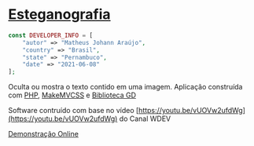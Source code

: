 # [Esteganografia](https://github.com/matheusjohannaraujo/esteganografia)

```php
const DEVELOPER_INFO = [
    "autor" => "Matheus Johann Araújo",
    "country" => "Brasil",
    "state" => "Pernambuco",
    "date" => "2021-06-08"
];
```

Oculta ou mostra o texto contido em uma imagem. Aplicação construída com [PHP](https://www.php.net/manual/pt_BR/intro-whatis.php), [MakeMVCSS](https://github.com/matheusjohannaraujo/makemvcss) e [Biblioteca GD](https://www.php.net/manual/pt_BR/book.image.php)

Software contruído com base no vídeo [https://youtu.be/vUOVw2ufdWg](https://youtu.be/vUOVw2ufdWg) do Canal WDEV

[Demonstração Online](https://esteganografia.herokuapp.com)
